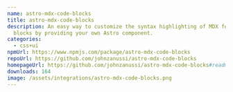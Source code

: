 ```yaml
---
name: astro-mdx-code-blocks
title: astro-mdx-code-blocks
description: An easy way to customize the syntax highlighting of MDX fenced code
  blocks by providing your own Astro component.
categories:
  - css+ui
npmUrl: https://www.npmjs.com/package/astro-mdx-code-blocks
repoUrl: https://github.com/johnzanussi/astro-mdx-code-blocks
homepageUrl: https://github.com/johnzanussi/astro-mdx-code-blocks#readme
downloads: 164
image: /assets/integrations/astro-mdx-code-blocks.png
---
```


